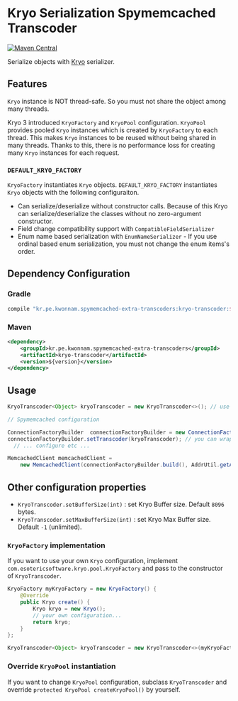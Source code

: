 # Kryo Serialization Spymemcached Transcoder
[![Maven Central](https://maven-badges.herokuapp.com/maven-central/kr.pe.kwonnam.spymemcached-extra-transcoders/kryo-transcoder/badge.svg)](https://maven-badges.herokuapp.com/maven-central/kr.pe.kwonnam.spymemcached-extra-transcoders/kryo-transcoder)

Serialize objects with [Kryo](https://github.com/EsotericSoftware/kryo) serializer.

## Features
`Kryo` instance is NOT thread-safe. So you must not share the object among many threads.

Kryo 3 introduced `KryoFactory` and `KryoPool` configuration.
`KryoPool` provides pooled `Kryo` instances which is created by `KryoFactory` to each thread. This makes `Kryo` instances to be reused without being shared in many threads.
Thanks to this, there is no performance loss for creating many `Kryo` instances for each request.

### `DEFAULT_KRYO_FACTORY`
`KryoFactory` instantiates `Kryo` objects.
`DEFAULT_KRYO_FACTORY` instantiates `Kryo` objects with the following configuraiton.

* Can serialize/deserialize without constructor calls. Because of this Kryo can serialize/deserialize the classes without no zero-argument constructor. 
* Field change compatibility support with `CompatibleFieldSerializer`
* Enum name based serialization with `EnumNameSerializer` - If you use ordinal based enum serialization, you must not change the enum items's order.


## Dependency Configuration
### Gradle
```groovy
compile "kr.pe.kwonnam.spymemcached-extra-transcoders:kryo-transcoder:${version}"
```

### Maven
```xml
<dependency>
    <groupId>kr.pe.kwonnam.spymemcached-extra-transcoders</groupId>
    <artifactId>kryo-transcoder</artifactId>
    <version>${version}</version>
</dependency>
```

## Usage
```java
KryoTranscoder<Object> kryoTranscoder = new KryoTranscoder<>(); // use DEFAULT_KRYO_FACTORY

// Spymemcached configuration

ConnectionFactoryBuilder  connectionFactoryBuilder = new ConnectionFactoryBuilder();
connectionFactoryBuilder.setTranscoder(kryoTranscoder); // you can wrap this with xxx-compress-transcoder
  // ... configure etc ...

MemcachedClient memcachedClient = 
    new MemcachedClient(connectionFactoryBuilder.build(), AddrUtil.getAddresses("memcachedhost:port"));
```

## Other configuration properties
* `KryoTranscoder.setBufferSize(int)` : set Kryo Buffer size. Default `8096` bytes.
* `KryoTranscoder.setMaxBufferSize(int)` : set Kryo Max Buffer size. Default `-1` (unlimited). 
 
### `KryoFactory` implementation
If you want to use your own `Kryo` configuration, implement `com.esotericsoftware.kryo.pool.KryoFactory`
and pass to the constructor of `KryoTranscoder`.

```java
KryoFactory myKryoFactory = new KryoFactory() {
    @Override
    public Kryo create() {
        Kryo kryo = new Kryo();
        // your own configuration...
        return kryo;
    }
};

KryoTranscoder<Object> kryoTranscoder = new KryoTranscoder<>(myKryoFactory);

```

### Override `KryoPool` instantiation
If you want to change `KryoPool` configuration, subclass `KryoTranscoder` and override `protected KryoPool createKryoPool()` by yourself.